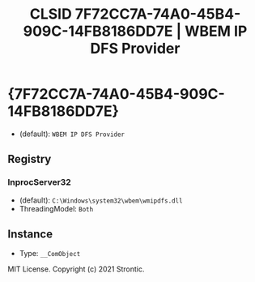 ﻿---
title: "CLSID 7F72CC7A-74A0-45B4-909C-14FB8186DD7E | WBEM IP DFS Provider"
excerpt: What is COM-Object CLSID 7F72CC7A-74A0-45B4-909C-14FB8186DD7E?
---

# {7F72CC7A-74A0-45B4-909C-14FB8186DD7E}

* (default): `WBEM IP DFS Provider`

## Registry


### InprocServer32

* (default): `C:\Windows\system32\wbem\wmipdfs.dll`
* ThreadingModel: `Both`

## Instance

* Type: `__ComObject`

MIT License. Copyright (c) 2021 Strontic.


